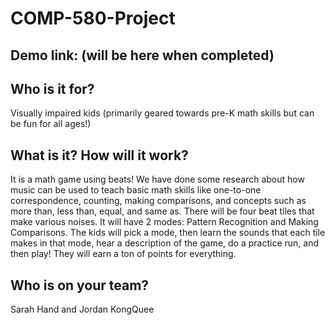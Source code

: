# COMP-580-Project

## Demo link: (will be here when completed)

## Who is it for?
Visually impaired kids (primarily geared towards pre-K math skills but can be fun for all ages!) 

## What is it? How will it work? 
It is a math game using beats! We have done some research about how music can be used to teach basic math skills like one-to-one correspondence, counting, making comparisons, and concepts such as more than, less than, equal, and same as. 
There will be four beat tiles that make various noises. It will have 2 modes: Pattern Recognition and Making Comparisons. The kids will pick a mode, then learn the sounds that each tile makes in that mode, hear a description of the game, do a practice run, and then play! They will earn a ton of points for everything.

## Who is on your team?
Sarah Hand and Jordan KongQuee
